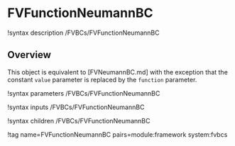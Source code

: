 # FVFunctionNeumannBC

!syntax description /FVBCs/FVFunctionNeumannBC

## Overview

This object is equivalent to [FVNeumannBC.md] with the exception that the
constant `value` parameter is replaced by the `function` parameter.

!syntax parameters /FVBCs/FVFunctionNeumannBC

!syntax inputs /FVBCs/FVFunctionNeumannBC

!syntax children /FVBCs/FVFunctionNeumannBC

!tag name=FVFunctionNeumannBC pairs=module:framework system:fvbcs
